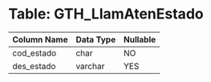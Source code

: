 # Table: GTH_LlamAtenEstado

| Column Name | Data Type | Nullable |
|-------------|-----------|----------|
| cod_estado | char | NO |
| des_estado | varchar | YES |

